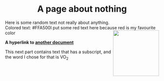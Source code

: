   <h1 align="center">A page about nothing</h1>
 
  Here is some random text not really about anything.  
  Colored text: 
  <color>#FFA500I put some red text here because red is my favourite color</color>
  <img src="image.png" align="right" width="150">
 

**A hyperlink to [another document](readme.md)**  

This next part contains text that has a subscript, and the word I chose for that is
  VO<sub>2</sub>
